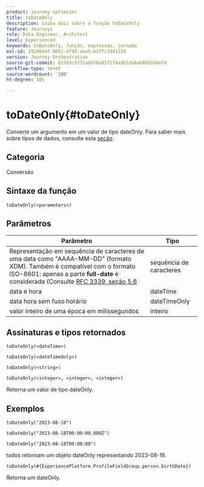 ```yaml
---
product: journey optimizer
title: toDateOnly
description: Saiba mais sobre a função toDateOnly
feature: Journeys
role: Data Engineer, Architect
level: Experienced
keywords: toDateOnly, função, expressão, jornada
exl-id: 1929644f-8b51-4f95-aea5-627fc1dd115d
version: Journey Orchestration
source-git-commit: 62783c5731a8b78a8171fdadb1da8a680d249efd
workflow-type: tm+mt
source-wordcount: '100'
ht-degree: 10%

---
```


# toDateOnly{#toDateOnly}

Converte um argumento em um valor de tipo dateOnly. Para saber mais sobre tipos de dados, consulte esta [seção](../expression/data-types.md).

## Categoria

Conversão

## Sintaxe da função

`toDateOnly(<parameters>)`

## Parâmetros

| Parâmetro | Tipo |
|-----------|------------------|
| Representação em sequência de caracteres de uma data como &quot;AAAA-MM-DD&quot; (formato XDM). Também é compatível com o formato ISO-8601: apenas a parte **full-date** é considerada (Consulte [RFC 3339, seção 5.6](https://www.rfc-editor.org/rfc/rfc3339#section-5.6) | sequência de caracteres |
| data e hora | dateTime |
| data hora sem fuso horário | dateTimeOnly |
| valor inteiro de uma época em milissegundos | inteiro |

## Assinaturas e tipos retornados

`toDateOnly(<dateTime>)`

`toDateOnly(<dateTimeOnly>)`

`toDateOnly(<string>)`

`toDateOnly(<integer>, <integer>, <integer>)`

Retorna um valor de tipo dateOnly.

## Exemplos

`toDateOnly("2023-08-18")`

`toDateOnly("2023-08-18T00:00:00.000Z")`

`toDateOnly("2023-08-18T00:00:00")`

todos retornam um objeto dateOnly representando 2023-08-18.

`toDateOnly(#{ExperiencePlatform.ProfileFieldGroup.person.birthDate})`

Retorna um dateOnly.
